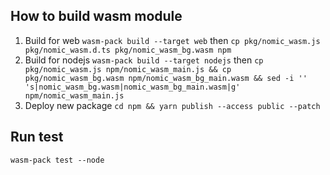 ## How to build wasm module

1. Build for web `wasm-pack build --target web` then `cp pkg/nomic_wasm.js pkg/nomic_wasm.d.ts pkg/nomic_wasm_bg.wasm npm`
1. Build for nodejs `wasm-pack build --target nodejs` then `cp pkg/nomic_wasm.js npm/nomic_wasm_main.js && cp pkg/nomic_wasm_bg.wasm npm/nomic_wasm_bg_main.wasm && sed -i '' 's|nomic_wasm_bg.wasm|nomic_wasm_bg_main.wasm|g' npm/nomic_wasm_main.js`
1. Deploy new package `cd npm && yarn publish --access public --patch`

## Run test

`wasm-pack test --node`
